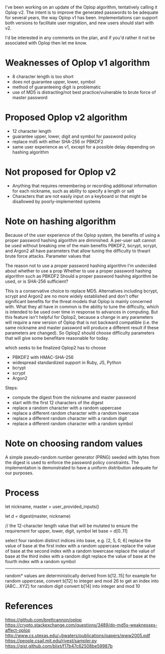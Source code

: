 I've been working on an update of the Oplop algorithm, tentatively calling it Oplop v2.
The intent is to improve the generated passwords to be adequate for several years, the way Oplop v1 has been.
Implementations can support both versions to facilitate user migration, and new users should start with v2.

I'd be interested in any comments on the plan, and if you'd rather it not be associated with Oplop then let me know.

# Weaknesses of Oplop v1 algorithm

- 8 character length is too short
- does not guarantee upper, lower, symbol
- method of guaranteeing digit is problematic
- use of MD5 is distracting/not best practice/vulnerable to brute force of master password

# Proposed Oplop v2 algorithm

- 12 character length
- guarantee upper, lower, digit and symbol for password policy
- replace md5 with either SHA-256 or PBKDF2
- same user experience as v1, except for a possible delay depending on hashing algorithm

# Not proposed for Oplop v2

- Anything that requires remembering or recording additional information for each nickname, such as ability to specify a length or salt
- Characters that are not easily input on a keyboard or that might be disallowed by poorly-implemented systems

# Note on hashing algorithm

Because of the user experience of the Oplop system, the benefits of using a proper password hashing algorithm are diminished.
A per-user salt cannot be used without breaking one of the main benefits 
PBKDF2, bcrypt, scrypt, and Argon2 all have parameters that allow tuning the difficulty to thwart brute force attacks.
Parameter values that 


The reason not to use a proper password hashing algorithm
I'm undecided about whether to use a prop
Whether to use a proper password hashing algorithm such as PBKDF2 
Should a proper password hashing algorithm be used, or is SHA-256 sufficient?

This is a conservative choice to replace MD5. Alternatives including bcrypt, scrypt and Argon2 are no more widely established and don't offer significant benefits for the threat models that Oplop is mainly concerned with.
What they all have in common is the ability to tune the difficulty, which is intended to be used over time in response to advances in computing.
But this feature isn't helpful for Oplop2, because a change in any parameters will require a new version of Oplop that is not backward compatible (i.e. the same nickname and master password will produce a different result if these parameters are changed).
So Oplop2 should choose difficulty parameters that will give some benefitare reasonable for today.

which seeks to be finalized 
Oplop2 has to choose 
- PBKDF2 with HMAC-SHA-256
 - widespread standardized support in Ruby, JS, Python
- bcrypt
- scrypt
- Argon2

Steps:

- compute the digest from the nickname and master password
- start with the first 12 characters of the digest
- replace a random character with a random uppercase
- replace a different random character with a random lowercase
- replace a different random character with a random digit
- replace a different random character with a random symbol

# Note on choosing random values

A simple pseudo-random number generator (PRNG) seeded with bytes from the digest is used to enforce the password policy constraints.
The implementation is demonstrated to have a uniform distribution adequate for our purposes.

# Process

let nickname, master = user_provided_inputs()

let d = digest(master, nickname)

// the 12-character length value that will be mutated to ensure the requirement for upper, lower, digit, symbol
let base = d[0..11]

select four random distinct indices into base, e.g. [2, 5, 0, 6]
replace the value of base at the first index with a random uppercase
replace the value of base at the second index with a random lowercase
replace the value of base at the third index with a random digit
replace the value of base at the fourth index with a random symbol

---

random* values are deterministically derived from b[12..15]
for example for random uppercase, convert b[12] to integer and mod 26 to get an index into [ABC...XYZ]
for random digit convert b[14] into integer and mod 10

# References

https://github.com/brettcannon/oplop
https://crypto.stackexchange.com/questions/3489/do-md5s-weaknesses-affect-oplop
http://www.cs.utexas.edu/~bwaters/publications/papers/www2005.pdf
https://people.csail.mit.edu/rivest/sampler.py
https://gist.github.com/blixt/f17b47c62508be59987b

